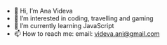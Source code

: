 - 👋 Hi, I’m Ana Videva
- 👀 I’m interested in coding, travelling and gaming
- 🌱 I’m currently learning JavaScript
- 📫 How to reach me: email: videva.ani@gmail.com

